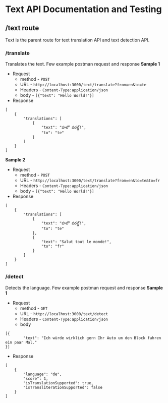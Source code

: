 # Text API Documentation and Testing

## /text route

Text is the parent route for text translation API and text detection API.

### /translate

Translates the text. Few example postman request and response
**Sample 1**

- Request
  - method - `POST`
  - URL - `http://localhost:3000/text/translate?from=en&to=te`
  - Headers - `Content-Type:application/json`
  - body - ```[{"text": "Hello World!"}]```
- Response

```
[
    {
        "translations": [
            {
                "text": "హలో వరల్డ్!",
                "to": "te"
            }
        ]
    }
]
```

**Sample 2**

- Request
  - method - `POST`
  - URL - `http://localhost:3000/text/translate?from=en&to=te&to=fr`
  - Headers - `Content-Type:application/json`
  - body - ```[{"text": "Hello World!"}]```
- Response

```
[
    {
        "translations": [
            {
                "text": "హలో వరల్డ్!",
                "to": "te"
            },
            {
                "text": "Salut tout le monde!",
                "to": "fr"
            }
        ]
    }
]
```

### /detect

Detects the language. Few example postman request and response
**Sample 1**

- Request
  - method - `GET`
  - URL - `http://localhost:3000/text/detect`
  - Headers - `Content-Type:application/json`
  - body

```
[{
        "text": "Ich würde wirklich gern Ihr Auto um den Block fahren ein paar Mal."
}]
```

- Response

```
[
    {
        "language": "de",
        "score": 1,
        "isTranslationSupported": true,
        "isTransliterationSupported": false
    }
]
```

